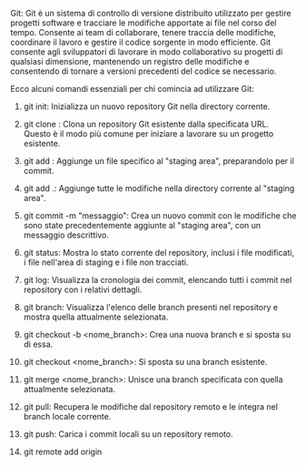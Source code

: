 Git: Git è un sistema di controllo di versione distribuito utilizzato per gestire progetti software e tracciare le modifiche apportate ai file nel corso del tempo. Consente ai team di collaborare, tenere traccia delle modifiche, coordinare il lavoro e gestire il codice sorgente in modo efficiente. Git consente agli sviluppatori di lavorare in modo collaborativo su progetti di qualsiasi dimensione, mantenendo un registro delle modifiche e consentendo di tornare a versioni precedenti del codice se necessario.

Ecco alcuni comandi essenziali per chi comincia ad utilizzare Git:

1. git init: Inizializza un nuovo repository Git nella directory corrente.

2. git clone <URL>: Clona un repository Git esistente dalla specificata URL. Questo è il modo più comune per iniziare a lavorare su un progetto esistente.

3. git add <file>: Aggiunge un file specifico al "staging area", preparandolo per il commit.

4. git add .: Aggiunge tutte le modifiche nella directory corrente al "staging area".

5. git commit -m "messaggio": Crea un nuovo commit con le modifiche che sono state precedentemente aggiunte al "staging area", con un messaggio descrittivo.

6. git status: Mostra lo stato corrente del repository, inclusi i file modificati, i file nell'area di staging e i file non tracciati.

7. git log: Visualizza la cronologia dei commit, elencando tutti i commit nel repository con i relativi dettagli.

8. git branch: Visualizza l'elenco delle branch presenti nel repository e mostra quella attualmente selezionata.

9. git checkout -b <nome_branch>: Crea una nuova branch e si sposta su di essa.

10. git checkout <nome_branch>: Si sposta su una branch esistente.

11. git merge <nome_branch>: Unisce una branch specificata con quella attualmente selezionata.

12. git pull: Recupera le modifiche dal repository remoto e le integra nel branch locale corrente.

13. git push: Carica i commit locali su un repository remoto.

14. git remote add origin <URL di github> 